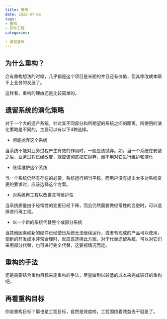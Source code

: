 ```yaml
---
title: 重构
date: 2022-07-06
tags: 
- 重构
- 软件工程
categories:

- 编程基础
---
```




## 为什么重构？

会有重构想法的时候，几乎都是这个项目是长期的并且还有价值，但其修改成本跟不上业务的发展了。

这样看，重构的理由还是比较简单的。



## 遗留系统的演化策略

对于一个大的遗产系统，针对其不同部分和所期望的系统之间的距离，所使用的演化策略是不同的，主要可以有以下4种选择。

- 彻底抛弃这个系统

当系统不能对业务过程产生有效的作用时，一般应该抛弃。如，当一个系统在安装之后，业务过程已经改变，就应该彻底把它抛弃，而不用对它进行维护和演化

- 继续维护这个系统

当一个系统仍然有存在的必要，系统运行相当平稳，而用户没有提出太多对系统变更的要求时，应该选择这个方案。

- 对系统再工程以改善其可维护性

当系统质量由于经常性的变更已经下降，而且仍然需要做经常性的变更时，可以选择进行再工程。

- 以一个新的系统代替整个或部分系统

当其他因素如新的硬件已经使日系统无法继续运行，或者有现成的产品可以使用，使新的开发成本非常合理时，就应该选择此方案。对于代替遗留系统，可以对它们采用部分代替，也可进行完全代替，这要视情况而定。



## 重构的手法

还是需要结合重构目标来定重构的手法，尽量做到以较低的成本来完成较好的重构吧。



## 再看重构目标

你说重构目标？那也是工程目标，自然是效益啦，工程围绕着效益去干就是了。























